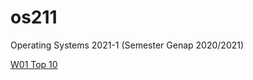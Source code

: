 # os211
Operating Systems 2021-1 (Semester Genap 2020/2021)

[W01 Top 10](https://monta1212.github.io/os211/w01.md)
